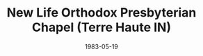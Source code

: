 ---
date: &id001 1983-05-19
end_date: 1985-09-16
location:
  address: null
  city: Terre Haute
  state: IN
minister:
- end: 1985-01-01
  name: Larry Wilson
  start: 1983-01-01
  type: Evangelist
ministers:
- Larry Wilson
name: New Life Orthodox Presbyterian Chapel
names: null
origination_date: *id001
raw_data: "IN Terre Haute\nNew Life Orthodox Presbyterian Chapel (May 19, 1983\u2013\
  \ September 16, 1985)\nEvangelist: Larry Wilson, 1983\u201385"
received_from: null
states:
- IN
status:
  active: false
  end_date: null
  reason: null
  received_from: null
  withdrawal_to: null
title: New Life Orthodox Presbyterian Chapel (Terre Haute IN)
year_established:
- 1983

---